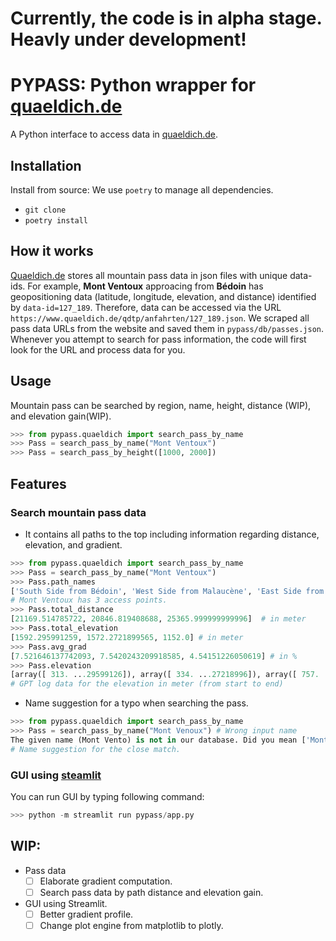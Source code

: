 # Currently, the code is in alpha stage. Heavly under development!
# PYPASS: Python wrapper for [quaeldich.de](https://www.quaeldich.de)

A Python interface to access data in [quaeldich.de](https://www.quaeldich.de).

## Installation

Install from source:
We use `poetry` to manage all dependencies.
- `git clone `
- `poetry install`

## How it works

[Quaeldich.de](https://www.quaeldich.de) stores all mountain pass data in json files with unique data-ids. For example, **Mont Ventoux** approacing from **Bédoin** has geopositioning data (latitude, longitude, elevation, and distance) identified by `data-id=127_189`. Therefore, data can be accessed via the URL `https://www.quaeldich.de/qdtp/anfahrten/127_189.json`. We scraped all pass data URLs from the website and saved them in `pypass/db/passes.json`. Whenever you attempt to search for pass information, the code will first look for the URL and process data for you.


## Usage

Mountain pass can be searched by region, name, height, distance (WIP), and elevation gain(WIP).

```python
>>> from pypass.quaeldich import search_pass_by_name
>>> Pass = search_pass_by_name("Mont Ventoux")
>>> Pass = search_pass_by_height([1000, 2000])
```

## Features

### Search mountain pass data

- It contains all paths to the top including information regarding distance, elevation, and gradient.
```python
>>> from pypass.quaeldich import search_pass_by_name
>>> Pass = search_pass_by_name("Mont Ventoux")
>>> Pass.path_names
['South Side from Bédoin', 'West Side from Malaucène', 'East Side from Sault']
# Mont Ventoux has 3 access points.
>>> Pass.total_distance
[21169.514785722, 20846.819408688, 25365.999999999996]  # in meter
>>> Pass.total_elevation
[1592.295991259, 1572.2721899565, 1152.0] # in meter
>>> Pass.avg_grad
[7.521646137742093, 7.5420243209918585, 4.54151226050619] # in %
>>> Pass.elevation
[array([ 313. ...29599126]), array([ 334. ...27218996]), array([ 757. ... ])]
# GPT log data for the elevation in meter (from start to end)
```

- Name suggestion for a typo when searching the pass.
```python
>>> from pypass.quaeldich import search_pass_by_name
>>> Pass = search_pass_by_name("Mont Venoux") # Wrong input name
The given name (Mont Vento) is not in our database. Did you mean ['Mont Ventoux']?
# Name suggestion for the close match. 
```


### GUI using [steamlit](https://streamlit.io)

You can run GUI by typing following command:
```python
>>> python -m streamlit run pypass/app.py
```


## WIP:
- Pass data
    - [ ] Elaborate gradient computation.
    - [ ] Search pass data by path distance and elevation gain.
- GUI using Streamlit.
    - [ ] Better gradient profile.
    - [ ] Change plot engine from matplotlib to plotly.

